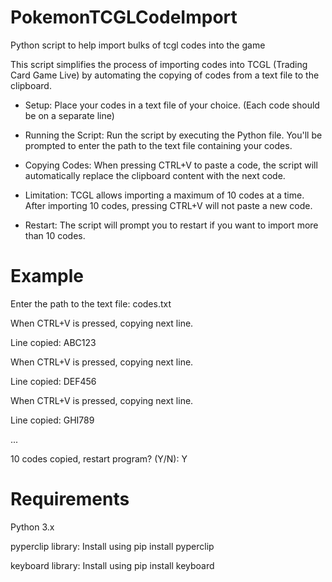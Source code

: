 # PokemonTCGLCodeImport
Python script to help import bulks of tcgl codes into the game

This script simplifies the process of importing codes into TCGL (Trading Card Game Live) by automating the copying of codes from a text file to the clipboard.

* Setup: Place your codes in a text file of your choice. (Each code should be on a separate line)

* Running the Script:
    Run the script by executing the Python file.
    You'll be prompted to enter the path to the text file containing your codes.

* Copying Codes:
    When pressing CTRL+V to paste a code, the script will automatically replace the clipboard content with the next code.

* Limitation:
    TCGL allows importing a maximum of 10 codes at a time.
    After importing 10 codes, pressing CTRL+V will not paste a new code.

* Restart:
    The script will prompt you to restart if you want to import more than 10 codes.
# Example
Enter the path to the text file: codes.txt

When CTRL+V is pressed, copying next line.

Line copied: ABC123

When CTRL+V is pressed, copying next line.

Line copied: DEF456

When CTRL+V is pressed, copying next line.

Line copied: GHI789

...

10 codes copied, restart program? (Y/N): Y

# Requirements

Python 3.x

pyperclip library: Install using pip install pyperclip

keyboard library: Install using pip install keyboard
